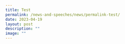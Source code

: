 ```yaml
---
title: Test
permalink: /news-and-speeches/news/permalink-test/
date: 2023-04-19
layout: post
description: ""
image: ""
---
```

